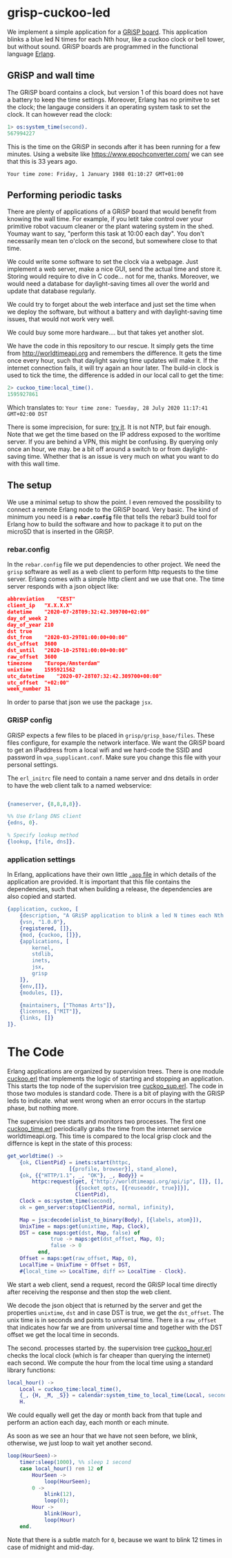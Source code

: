 # grisp-cuckoo-led

We implement a simple application for a [GRiSP board](http://www.grisp.org). This application blinks a blue led N times for each Nth hour, like a cuckoo clock or bell tower, but without sound. GRiSP boards are programmed in the functional language [Erlang](www.erlang.org). 

## GRiSP and wall time

The GRiSP board contains a clock, but version 1 of this board does not have a battery to keep the time settings. Moreover, Erlang has no primitve to set the clock; the langauge considers it an operating system task to set the clock. It can however read the clock:

```erlang
1> os:system_time(second).
567994227
```
This is the time on the GRiSP in seconds after it has been running for a few minutes. Using a website like 
https://www.epochconverter.com/ we can see that this is 33 years ago.
```
Your time zone: Friday, 1 January 1988 01:10:27 GMT+01:00
```

## Performing periodic tasks

There are plenty of applications of a GRiSP board that would benefit from knowing the wall time. For example, if you letit take control over your primitive robot vacuum cleaner or the plant watering system in the shed. Youmay want to say, "perform this task at 10:00 each day". You don't necessarily mean ten o'clock on the second,  but somewhere close to that time.

We could write some software to set the clock via a webpage. Just implement a web server, make a nice GUI, send the actual time and store it. Storing would require to dive in C code...  not for me, thanks. Moreover, we would need a database for daylight-saving times all over the world and update that database regularly.

We could try to forget about the web interface and just set the time when we deploy the software, but without a battery and with daylight-saving time issues, that would not work very well.

We could buy some more hardware.... but that takes yet another slot.

We have the code in this repository to our rescue. It simply gets the time from http://worldtimeapi.org and remembers the difference. It gets the time once every hour, such that daylight saving time updates will make it. If the internet connection fails, it will try again an hour later. The build-in clock is used to tick the time, the difference is added in our local call to get the time:

```erlang
2> cuckoo_time:local_time().
1595927861
```
Which translates to: `Your time zone: Tuesday, 28 July 2020 11:17:41 GMT+02:00 DST`

There is some imprecision, for sure: [try it](http://worldtimeapi.org/api/ip). It is not NTP, but fair enough.
Note that we get the time based on the IP address exposed to the worltime server. If you are behind a VPN, this might be confusing. 
By querying only once an hour, we may. be a bit off around a switch to or from daylight-saving time. Whether that is an issue is very much on what you want to do with this wall time.

## The setup

We use a minimal setup to show the point. I even removed the possibility to connect a remote Erlang node to the GRiSP board. Very basic.
The kind of minimum you need is a **`rebar.config`** file that tells the rebar3 build tool for Erlang how to build the software and how to package it to put on the microSD that is inserted in the GRiSP.

### rebar.config

In the `rebar.config` file we put dependencies to other project. We need the `grisp` software as well as a web client to perform http requests to the time server. Erlang comes with a simple http client and we use that one. The time server responds with a json object like:
```json
abbreviation	"CEST"
client_ip	"X.X.X.X"
datetime	"2020-07-28T09:32:42.309700+02:00"
day_of_week	2
day_of_year	210
dst	true
dst_from	"2020-03-29T01:00:00+00:00"
dst_offset	3600
dst_until	"2020-10-25T01:00:00+00:00"
raw_offset	3600
timezone	"Europe/Amsterdam"
unixtime	1595921562
utc_datetime	"2020-07-28T07:32:42.309700+00:00"
utc_offset	"+02:00"
week_number	31
```
In order to parse that json we use the package `jsx`. 

### GRiSP config

GRiSP expects a few files to be placed in `grisp/grisp_base/files`. These files configure, for example the network interface. We want the GRiSP board to get an IPaddress from a local wifi and we hard-code the SSID and password in `wpa_supplicant.conf`. Make sure you change this file with your personal settings.

The `erl_initrc` file need to contain a name server and dns details in order to have the web client talk to a named webservice:
```erlang

{nameserver, {8,8,8,8}}.

%% Use Erlang DNS client
{edns, 0}.

% Specify lookup method
{lookup, [file, dns]}.
``` 

### application settings

In Erlang, applications have their own little [`.app` file](src/cuckoo.app.src) in which details of the application are provided. It is important that this file contains the dependencies, such that when building a release, the dependencies are also copied and started.

```erlang
{application, cuckoo, [
    {description, "A GRiSP application to blink a led N times each Nth hour"},
    {vsn, "1.0.0"},
    {registered, []},
    {mod, {cuckoo, []}},
    {applications, [
        kernel,
        stdlib,
        inets,
        jsx,
        grisp
    ]},
    {env,[]},
    {modules, []},

    {maintainers, ["Thomas Arts"]},
    {licenses, ["MIT"]},
    {links, []}
]}.
```

# The Code

Erlang applications are organized by supervision trees. There is one module [cuckoo.erl](src/cuckoo.erl) that implements the logic of starting and stopping an application. This starts the top node of the supervision tree [cuckoo_sup.erl](src/cuckoo_sup.erl). The code in those two modules is standard code. There is a bit of playing with the GRiSP leds to indicate. what went wrong when an error occurs in the startup phase, but nothing more.

The supervision tree starts and monitors two processes. The first one [cuckoo_time.erl](src/cuckoo_time.erl]) periodically grabs the time from the internet service worldtimeapi.org. This time is compared to the local grisp clock and the differnce is kept in the state of this process:
```erlang
get_worldtime() ->
    {ok, ClientPid} = inets:start(httpc,
				    [{profile, browser}], stand_alone),
    {ok, {{"HTTP/1.1", _, "OK"}, _, Body}} =
        httpc:request(get, {"http://worldtimeapi.org/api/ip", []}, [],
                      [{socket_opts, [{reuseaddr, true}]}],
                      ClientPid),
    Clock = os:system_time(second),
    ok = gen_server:stop(ClientPid, normal, infinity),

    Map = jsx:decode(iolist_to_binary(Body), [{labels, atom}]),
    UnixTime = maps:get(unixtime, Map, Clock),
    DST = case maps:get(dst, Map, false) of
              true -> maps:get(dst_offset, Map, 0);
              false -> 0
          end,
    Offset = maps:get(raw_offset, Map, 0),
    LocalTime = UnixTime + Offset + DST,
    #{local_time => LocalTime, diff => LocalTime - Clock}.
```
We start a web client, send a request, record the GRiSP local time directly after receiving the response and then stop the web client.

We decode the json object that is returned by the server and get the properties `unixtime`, `dst` and in case DST is true, we get the `dst_offset`. The unix time is in seconds and points to universal time. There is a `raw_offset` that indicates how far we are from universal time and together with the DST offset we get the local time in seconds.

The second. processes started by. the supervision tree [cuckoo_hour.erl](src/cuckoo_hour.erl) checks the local clock (which is far cheaper than querying the internet) each second. We compute the hour from the local time using a standard library functions:
```erlang
local_hour() ->
    Local = cuckoo_time:local_time(),
    {_, {H, _M, _S}} = calendar:system_time_to_local_time(Local, second),
    H. 
``` 
We could equally well get the day or month back from that tuple and perform an action each day, each month or each minute.

As soon as we see an hour that we have not seen before, we blink, otherwise, we just loop to wait yet another second.
```erlang
loop(HourSeen)->
    timer:sleep(1000), %% sleep 1 second
    case local_hour() rem 12 of
        HourSeen ->
            loop(HourSeen);
        0 ->
            blink(12),
            loop(0);
        Hour ->
            blink(Hour),
            loop(Hour)
    end.
```

Note that there is a subtle match for `0`, because we want to blink 12 times in case of midnight and mid-day.
